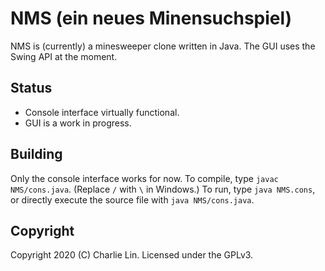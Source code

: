 # NMS (ein neues Minensuchspiel)

NMS is (currently) a minesweeper clone written in Java. The GUI uses the Swing API at the moment.

## Status

* Console interface virtually functional.
* GUI is a work in progress.

## Building

Only the console interface works for now. To compile, type `javac NMS/cons.java`. (Replace `/` with `\` in Windows.) To run, type `java NMS.cons`, or directly execute the source file with `java NMS/cons.java`.

## Copyright

Copyright 2020 (C) Charlie Lin. Licensed under the GPLv3.

